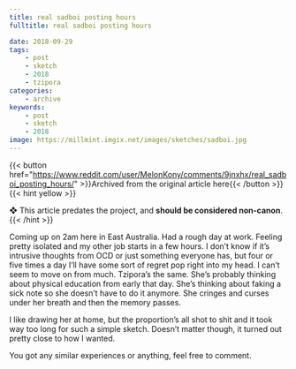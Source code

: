 ```yaml
---
title: real sadboi posting hours
fulltitle: real sadboi posting hours

date: 2018-09-29
tags:
    - post
    - sketch
    - 2018
    - tzipora
categories:
    - archive
keywords:
    - post
    - sketch
    - 2018
image: https://millmint.imgix.net/images/sketches/sadboi.jpg
---
```

{{< button href="https://www.reddit.com/user/MelonKony/comments/9jnxhx/real_sadboi_posting_hours/" >}}Archived from the original article here{{< /button >}}
{{< hint yellow >}}

❖ This article predates the project, and **should be considered non-canon**.
{{< /hint >}}

Coming up on 2am here in East Australia. Had a rough day at work. Feeling pretty isolated and my other job starts in a few hours. I don’t know if it’s intrusive thoughts from OCD or just something everyone has, but four or five times a day I’ll have some sort of regret pop right into my head. I can’t seem to move on from much. Tzipora’s the same. She’s probably thinking about physical education from early that day. She’s thinking about faking a sick note so she doesn’t have to do it anymore. She cringes and curses under her breath and then the memory passes.

I like drawing her at home, but the proportion’s all shot to shit and it took way too long for such a simple sketch. Doesn’t matter though, it turned out pretty close to how I wanted.

You got any similar experiences or anything, feel free to comment.
